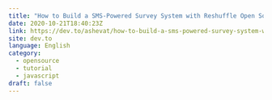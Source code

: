```yaml
---
title: "How to Build a SMS-Powered Survey System with Reshuffle Open Source"
date: 2020-10-21T18:40:23Z
link: https://dev.to/ashevat/how-to-build-a-sms-powered-survey-system-with-reshuffle-open-source-566b?utm_medium=RSS&utm_source=news.12bit.vn
site: dev.to
language: English
category:
  - opensource
  - tutorial
  - javascript
draft: false
---
```


